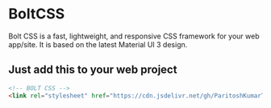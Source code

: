 # BoltCSS

Bolt CSS is a fast, lightweight, and responsive CSS framework for your web app/site. It is based on the latest Material UI 3 design.

## Just add this to your web project

```html
<!-- BOLT CSS -->
<link rel="stylesheet" href="https://cdn.jsdelivr.net/gh/ParitoshKumarTripathi/BoltCSS@latest/styles.css">
```

